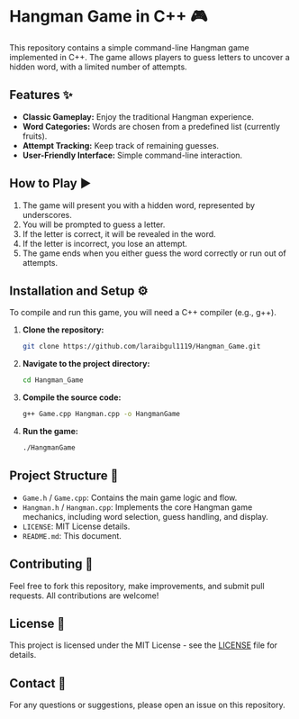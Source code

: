 
# Hangman Game in C++ 🎮

This repository contains a simple command-line Hangman game implemented in C++. The game allows players to guess letters to uncover a hidden word, with a limited number of attempts.

## Features ✨

*   **Classic Gameplay:** Enjoy the traditional Hangman experience.
*   **Word Categories:** Words are chosen from a predefined list (currently fruits).
*   **Attempt Tracking:** Keep track of remaining guesses.
*   **User-Friendly Interface:** Simple command-line interaction.

## How to Play ▶️

1.  The game will present you with a hidden word, represented by underscores.
2.  You will be prompted to guess a letter.
3.  If the letter is correct, it will be revealed in the word.
4.  If the letter is incorrect, you lose an attempt.
5.  The game ends when you either guess the word correctly or run out of attempts.

## Installation and Setup ⚙️

To compile and run this game, you will need a C++ compiler (e.g., g++).

1.  **Clone the repository:**

    ```bash
    git clone https://github.com/laraibgul1119/Hangman_Game.git
    ```

2.  **Navigate to the project directory:**

    ```bash
    cd Hangman_Game
    ```

3.  **Compile the source code:**

    ```bash
    g++ Game.cpp Hangman.cpp -o HangmanGame
    ```

4.  **Run the game:**

    ```bash
    ./HangmanGame
    ```

## Project Structure 📁

*   `Game.h` / `Game.cpp`: Contains the main game logic and flow.
*   `Hangman.h` / `Hangman.cpp`: Implements the core Hangman game mechanics, including word selection, guess handling, and display.
*   `LICENSE`: MIT License details.
*   `README.md`: This document.

## Contributing 🤝

Feel free to fork this repository, make improvements, and submit pull requests. All contributions are welcome!

## License 📄

This project is licensed under the MIT License - see the [LICENSE](LICENSE) file for details.

## Contact 📧

For any questions or suggestions, please open an issue on this repository.

